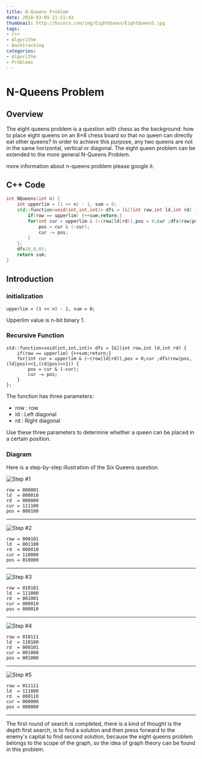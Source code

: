 ```yaml
---
title: N-Queens Problem
date: 2018-03-09 21:51:43
thumbnail: http://hucoco.com/img/EightQueen/EightQueen5.jpg
tags: 
- C++
- Algorithm
- Backtracking
categories:
- Algorithm
- Problems
---
```


# N-Queens Problem

## Overview

The eight queens problem is a question with chess as the background: how to place eight queens on an 8×8 chess board so that no queen can directly eat other queens? In order to achieve this purpose, any two queens are not in the same horizontal, vertical or diagonal. The eight queen problem can be extended to the more general N-Queens Problem.

more information about n-queens problem please google it.

## C++ Code

```C++
int NQueens(int n) {
    int upperlim = (1 << n) - 1, sum = 0;
    std::function<void(int,int,int)> dfs = [&](int row,int ld,int rd) {
        if(row == upperlim) {++sum;return;}
        for(int cur = upperlim & (~(row|ld|rd)),pos = 0;cur ;dfs(row|pos,(ld|pos)<<1,(rd|pos)>>1)) {
            pos = cur & (-cur);
            cur -= pos;
        }
    };
    dfs(0,0,0);
    return sum;
}
```

<!--more-->

## Introduction

### initialization

```
upperlim = (1 << n) - 1, sum = 0;
```

Upperlim value is n-bit binary 1.

### Recursive Function

```
std::function<void(int,int,int)> dfs = [&](int row,int ld,int rd) {
    if(row == upperlim) {++sum;return;}
    for(int cur = upperlim & (~(row|ld|rd)),pos = 0;cur ;dfs(row|pos,(ld|pos)<<1,(rd|pos)>>1)) {
        pos = cur & (-cur);
        cur -= pos;
    }
};
```

The function has three parameters:

* row : row
* ld : Left diagonal
* rd : Right diagonal

Use these three parameters to determine whether a queen can be placed in a certain position.

### Diagram

Here is a step-by-step illustration of the Six Queens question.

![Step #1](http://hucoco.com/img/EightQueen/EightQueen1.jpg)

```
row = 000001
ld  = 000010
rd  = 000000
cur = 111100
pos = 000100
```
---
![Step #2](http://hucoco.com/img/EightQueen/EightQueen2.jpg)

```
row = 000101
ld  = 001100
rd  = 000010 
cur = 110000
pos = 010000
```
---
![Step #3](http://hucoco.com/img/EightQueen/EightQueen3.jpg)

```
row = 010101
ld  = 111000
rd  = 001001 
cur = 000010
pos = 000010
```
---
![Step #4](http://hucoco.com/img/EightQueen/EightQueen4.jpg)

```
row = 010111
ld  = 110100
rd  = 000101 
cur = 001000
pos = 001000
```
---
![Step #5](http://hucoco.com/img/EightQueen/EightQueen5.jpg)

```
row = 011111
ld  = 111000
rd  = 000110
cur = 000000
pos = 000000
```
---

The first round of search is completed, there is a kind of thought is the depth first search, is to find a solution and then press forward to the enemy's capital to find second solution, because the eight queens problem belongs to the scope of the graph, so the idea of graph theory can be found in this problem.

